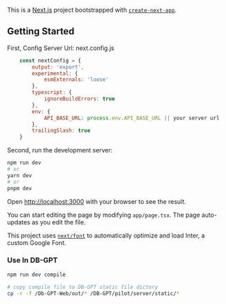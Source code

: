 This is a [Next.js](https://nextjs.org/) project bootstrapped with [`create-next-app`](https://github.com/vercel/next.js/tree/canary/packages/create-next-app).

## Getting Started

First, Config Server Url:
next.config.js
```javascript
    const nextConfig = {
        output: 'export',
        experimental: {
            esmExternals: 'loose'
        },
        typescript: {
            ignoreBuildErrors: true
        },
        env: {
            API_BASE_URL: process.env.API_BASE_URL || your server url
        },
        trailingSlash: true
    }
```

Second, run the development server:

```bash
npm run dev
# or
yarn dev
# or
pnpm dev
```

Open [http://localhost:3000](http://localhost:3000) with your browser to see the result.

You can start editing the page by modifying `app/page.tsx`. The page auto-updates as you edit the file.

This project uses [`next/font`](https://nextjs.org/docs/basic-features/font-optimization) to automatically optimize and load Inter, a custom Google Font.

### Use In DB-GPT
```bash
npm run dev compile

# copy compile file to DB-GPT static file dictory
cp -r -f /Db-GPT-Web/out/* /DB-GPT/pilot/server/static/*

```
